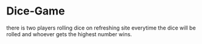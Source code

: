 # Dice-Game
there is two players rolling dice on refreshing site everytime the dice will be rolled and whoever gets the highest number wins.
